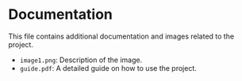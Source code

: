 # Documentation

This file contains additional documentation and images related to the project.

- `image1.png`: Description of the image.
- `guide.pdf`: A detailed guide on how to use the project.
